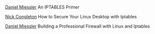 
[Daniel Miessler](https://danielmiessler.com/study/iptables/)
An IPTABLES Primer

[Nick Congleton](https://www.maketecheasier.com/secure-linux-desktop-with-iptables/)
How to Secure Your Linux Desktop with Iptables

[Daniel Miessler](https://danielmiessler.com/blog/professional-firewall-iptables/)
Building a Professional Firewall with Linux and Iptables
